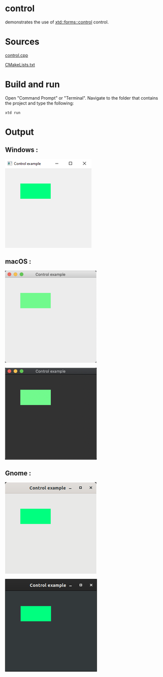 # control

demonstrates the use of [xtd::forms::control](../../../src/xtd_forms/include/xtd/forms/control.hpp) control.

# Sources

[control.cpp](control.cpp)

[CMakeLists.txt](CMakeLists.txt)

# Build and run

Open "Command Prompt" or "Terminal". Navigate to the folder that contains the project and type the following:

```shell
xtd run
```

# Output

## Windows :

![Screenshot](../../../docs/pictures/examples/control_w.png)

## macOS :

![Screenshot](../../../docs/pictures/examples/control_m.png)

![Screenshot](../../../docs/pictures/examples/control_md.png)

## Gnome :

![Screenshot](../../../docs/pictures/examples/control_g.png)

![Screenshot](../../../docs/pictures/examples/control_gd.png)
